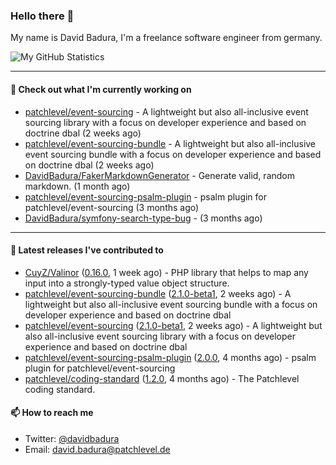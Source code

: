 ### Hello there 👋

My name is David Badura, I'm a freelance software engineer from germany.

![My GitHub Statistics](https://github-readme-stats.vercel.app/api?username=DavidBadura&show_icons=true&count_private=true&hide_title=true)

---

#### 👷 Check out what I'm currently working on

- [patchlevel/event-sourcing](https://github.com/patchlevel/event-sourcing) - A lightweight but also all-inclusive event sourcing library with a focus on developer experience and based on doctrine dbal (2 weeks ago)
- [patchlevel/event-sourcing-bundle](https://github.com/patchlevel/event-sourcing-bundle) - A lightweight but also all-inclusive event sourcing bundle with a focus on developer experience and based on doctrine dbal (2 weeks ago)
- [DavidBadura/FakerMarkdownGenerator](https://github.com/DavidBadura/FakerMarkdownGenerator) - Generate valid, random markdown. (1 month ago)
- [patchlevel/event-sourcing-psalm-plugin](https://github.com/patchlevel/event-sourcing-psalm-plugin) - psalm plugin for patchlevel/event-sourcing (3 months ago)
- [DavidBadura/symfony-search-type-bug](https://github.com/DavidBadura/symfony-search-type-bug) -  (3 months ago)

---

#### 🔭 Latest releases I've contributed to

- [CuyZ/Valinor](https://github.com/CuyZ/Valinor) ([0.16.0](https://github.com/CuyZ/Valinor/releases/tag/0.16.0), 1 week ago) - PHP library that helps to map any input into a strongly-typed value object structure.
- [patchlevel/event-sourcing-bundle](https://github.com/patchlevel/event-sourcing-bundle) ([2.1.0-beta1](https://github.com/patchlevel/event-sourcing-bundle/releases/tag/2.1.0-beta1), 2 weeks ago) - A lightweight but also all-inclusive event sourcing bundle with a focus on developer experience and based on doctrine dbal
- [patchlevel/event-sourcing](https://github.com/patchlevel/event-sourcing) ([2.1.0-beta1](https://github.com/patchlevel/event-sourcing/releases/tag/2.1.0-beta1), 2 weeks ago) - A lightweight but also all-inclusive event sourcing library with a focus on developer experience and based on doctrine dbal
- [patchlevel/event-sourcing-psalm-plugin](https://github.com/patchlevel/event-sourcing-psalm-plugin) ([2.0.0](https://github.com/patchlevel/event-sourcing-psalm-plugin/releases/tag/2.0.0), 4 months ago) - psalm plugin for patchlevel/event-sourcing
- [patchlevel/coding-standard](https://github.com/patchlevel/coding-standard) ([1.2.0](https://github.com/patchlevel/coding-standard/releases/tag/1.2.0), 4 months ago) - The Patchlevel coding standard.

#### 📫 How to reach me

- Twitter: [@davidbadura](https://twitter.com/davidbadura)
- Email: [david.badura@patchlevel.de](mailto:david.badura@patchlevel.de)